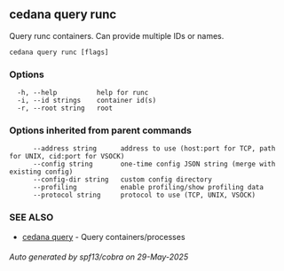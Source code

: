 ## cedana query runc

Query runc containers. Can provide multiple IDs or names.

```
cedana query runc [flags]
```

### Options

```
  -h, --help          help for runc
  -i, --id strings    container id(s)
  -r, --root string   root
```

### Options inherited from parent commands

```
      --address string      address to use (host:port for TCP, path for UNIX, cid:port for VSOCK)
      --config string       one-time config JSON string (merge with existing config)
      --config-dir string   custom config directory
      --profiling           enable profiling/show profiling data
      --protocol string     protocol to use (TCP, UNIX, VSOCK)
```

### SEE ALSO

* [cedana query](cedana_query.md)	 - Query containers/processes

###### Auto generated by spf13/cobra on 29-May-2025
